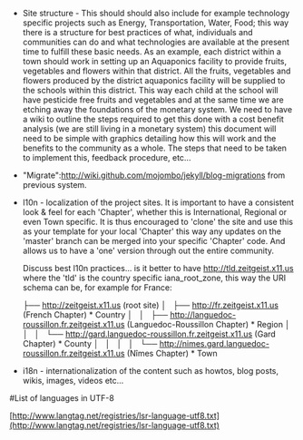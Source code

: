 * Site structure - This should should also include for example technology specific projects such as Energy, Transportation, Water, Food; this way there is a structure for best practices of what, individuals and communities can do and what technologies are available at the present time to fulfill these basic needs.
As an example, each district within a town should work in setting up an Aquaponics facility to provide fruits, vegetables and flowers within that district.
All the fruits, vegetables and flowers produced by the district aquaponics facility will be supplied to the schools within this district. This way each child at the school will have pesticide free fruits and vegetables and at the same time we are etching away the foundations of the monetary system.
We need to have a wiki to outline the steps required to get this done with a cost benefit analysis (we are still living in a monetary system) this document will need to be simple with graphics detailing how this will work and the benefits to the community as a whole.
The steps that need to be taken to implement this, feedback procedure, etc...

* "Migrate":http://wiki.github.com/mojombo/jekyll/blog-migrations from previous system.

* l10n - localization of the project sites.
  It is important to have a consistent look & feel for each 'Chapter', whether this is International, Regional or even Town specific. It is thus encouraged to 'clone' the site and use this as your template for your local 'Chapter' this way any updates on the 'master' branch can be merged into your specific 'Chapter' code. And allows us to have a 'one' version through out the entire community.
  
  Discuss best l10n practices... is it better to have http://tld.zeitgeist.x11.us where the 'tld' is the country specific iana_root_zone, this way the URI schema can be, for example for France:
  
    ├── http://zeitgeist.x11.us (root site)
    │   ├── http://fr.zeitgeist.x11.us (French Chapter) * Country
    │   │   ├── http://languedoc-roussillon.fr.zeitgeist.x11.us (Languedoc-Roussillon Chapter) * Region
    │   │   │   └── http://gard.languedoc-roussillon.fr.zeitgeist.x11.us (Gard Chapter) * County
    │   │   │   │   └── http://nimes.gard.languedoc-roussillon.fr.zeitgeist.x11.us (Nîmes Chapter) * Town

* i18n - internationalization of the content such as howtos, blog posts, wikis, images, videos etc...

#List of languages in UTF-8

[http://www.langtag.net/registries/lsr-language-utf8.txt](http://www.langtag.net/registries/lsr-language-utf8.txt)